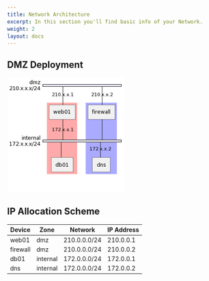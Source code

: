 ```yaml
---
title: Network Architecture
excerpt: In this section you'll find basic info of your Network.
weight: 2
layout: docs
---
```

## DMZ Deployment


<!--
$$uml
@startuml
nwdiag {
  group {
    color = "#FFaaaa";
    web01;
    db01;
  }
  group {
    color = "#aaaaFF";
    dns;
    firewall;
  }
  network dmz {
      address = "210.x.x.x/24"

      web01 [address = "210.x.x.1"];
      firewall [address = "210.x.x.2"];
  }
  network internal {
      address = "172.x.x.x/24";

      web01 [address = "172.x.x.1"];
      dns [address = "172.x.x.2"];
      db01 ;
      firewall ;
  }
}
@enduml
$$
-->
![Network](/images/network.png "Network")

## IP Allocation Scheme

| Device | Zone | Network  | IP Address |
| ------ | ---- | -------- | ---------- |
|web01   | dmz  | 210.0.0.0/24  | 210.0.0.1 | 
|firewall| dmz  | 210.0.0.0/24  | 210.0.0.2 | 
|db01    | internal | 172.0.0.0/24  | 172.0.0.1 | 
|dns     | internal | 172.0.0.0/24  | 172.0.0.2 |
